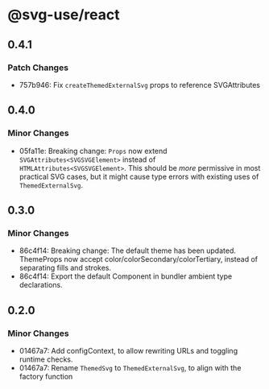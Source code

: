 # @svg-use/react

## 0.4.1

### Patch Changes

- 757b946: Fix `createThemedExternalSvg` props to reference SVGAttributes

## 0.4.0

### Minor Changes

- 05fa11e: Breaking change: `Props` now extend `SVGAttributes<SVGSVGElement>`
  instead of `HTMLAttributes<SVGSVGElement>`. This should be _more_ permissive
  in most practical SVG cases, but it might cause type errors with existing uses
  of `ThemedExternalSvg`.

## 0.3.0

### Minor Changes

- 86c4f14: Breaking change: The default theme has been updated. ThemeProps now
  accept color/colorSecondary/colorTertiary, instead of separating fills and
  strokes.
- 86c4f14: Export the default Component in bundler ambient type declarations.

## 0.2.0

### Minor Changes

- 01467a7: Add configContext, to allow rewriting URLs and toggling runtime
  checks.
- 01467a7: Rename `ThemedSvg` to `ThemedExternalSvg`, to align with the factory
  function
